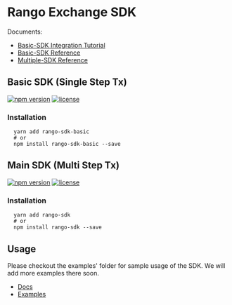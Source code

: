 # Rango Exchange SDK

Documents:

- [Basic-SDK Integration Tutorial](https://docs.rango.exchange/integration-quick-start/overview)
- [Basic-SDK Reference](https://docs.rango.exchange/api-integration/rango-api/basic-api-single-tx)
- [Multiple-SDK Reference](https://docs.rango.exchange/api-integration/rango-api/main-api-multistep-txs)

## Basic SDK (Single Step Tx)

[![npm version](https://badge.fury.io/js/rango-sdk-basic.svg)](https://badge.fury.io/js/rango-sdk-basic)
[![license](https://img.shields.io/badge/License-GPLv3-blue.svg)](https://github.com/rango-exchange/rango-sdk/blob/master/LICENSE)

### Installation

```shell
  yarn add rango-sdk-basic
  # or
  npm install rango-sdk-basic --save
```

## Main SDK (Multi Step Tx)

[![npm version](https://badge.fury.io/js/rango-sdk.svg)](https://badge.fury.io/js/rango-sdk)
[![license](https://img.shields.io/badge/License-GPLv3-blue.svg)](https://github.com/rango-exchange/rango-sdk/blob/master/LICENSE)

### Installation

```shell
  yarn add rango-sdk
  # or
  npm install rango-sdk --save
```

## Usage

Please checkout the examples' folder for sample usage of the SDK. We will add more examples there soon.

- [Docs](https://docs.rango.exchange/integration/overview)
- [Examples](https://github.com/rango-exchange/rango-sdk/tree/master/examples/)
